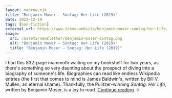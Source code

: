 ```yaml
---
layout: narrow.njk
title: "Benjamin Moser – Sontag: Her Life (2019)"
date: 2022-12-19
tags: [non-fiction]
external_url: https://www.trema.website/benjamin-moser-sontag-her-life/?ref=daniel.pizza
image:
  src: /assets/newsletter/benjamin-moser-sontag.png
  alt: "Benjamin Moser – Sontag: Her Life (2019)"
  title: "Benjamin Moser – Sontag: Her Life (2019)"
---
```


I had this 832-page mammoth waiting on my bookshelf for two years, as there's something so very daunting about the prospect of diving into a biography of someone's life. Biographies can read like endless Wikipedia entries (the first that comes to mind is James Baldwin's, written by Bill V. Mullen; an eternal shame). Thankfully, the Pulitzer-winning _Sontag: Her Life_, written by Benjamin Moser, is a joy to read. <a href="{{ external_url }}" title="Read my recommendation for Sontag: Her Life by Benjamin Moser" rel="external" target="_blank">Continue reading</a> →
